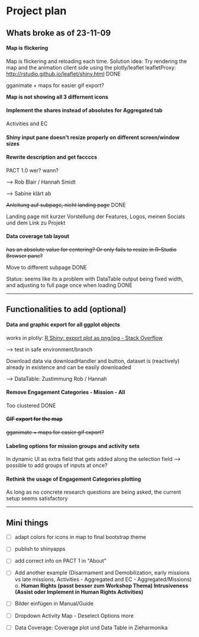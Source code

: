 # Project plan

## Whats broke as of 23-11-09

#### Map is flickering

Map is flickering and reloading each time.
Solution idea: Try rendering the map and the animation client side using the plotly/leaflet leafletProxy: http://rstudio.github.io/leaflet/shiny.html DONE

gganimate + maps for easier gif export?

**Map is not showing all 3 differnent icons**

#### Implement the shares instead of absolutes for Aggregated tab

Activities and EC

#### Shiny input pane doesn't resize properly on different screen/window sizes

#### Rewrite description and get faccccs

PACT 1.0 wer? wann?

--> Rob Blair / Hannah Smidt

--> Sabine klärt ab

~~Anleitung auf subpage, nicht landing page~~ DONE

Landing page mit kurzer Vorstellung der Features, Logos, meinen Socials und dem Link zu Projekt

#### Data coverage tab layout

~~has an absolute value for centering? Or only fails to resize in R-Studio Browser pane?~~

Move to different subpage DONE

Status: seems like its a problem with DataTable output being fixed width, and adjusting to full page once when loading DONE

---

## Functionalities to add (optional)

#### Data and graphic export for all ggplot objects

works in plotly: [R Shiny: export plot as png/jpg - Stack Overflow](https://stackoverflow.com/questions/40717911/r-shiny-export-plot-as-png-jpg)

--> test in safe environment/branch

Download data via downloadHandler and button, dataset is (reactively) already in existence and can be easily downloaded

--> DataTable: Zustimmung Rob / Hannah

#### Remove Engagement Categories - Mission - All

Too clustered DONE

#### ~~GIF export for the map~~

~~gganimate + maps for easier gif export?~~

#### Labeling options for mission groups and activity sets

In dynamic UI as extra field that gets added along the selection field
--> possible to add groups of inputs at once?

#### Rethink the usage of Engagement Categories plotting

As long as no concrete research questions are being asked, the current setup seems satisfactory

---

## Mini things

- [ ] adapt colors for icons in map to final bootstrap theme

- [ ] publish to shinyapps

- [ ] add correct info on PACT 1 in "About"

- [ ] Add another example (Disarmament and Demobilization, early missions vs late missions, Activities - Aggregated and EC - Aggregated/Missions)
  o. **Human Rights (passt besser zum Workshop Thema)
  Intrusiveness (Assist oder Implement in Human Rights Activities)**

- [ ] Bilder einfügen in Manual/Guide

- [ ] Dropdown Activity Map - Deselect Options more 

- [ ] Data Coverage: Coverage plot und Data Table in Zieharmonika
